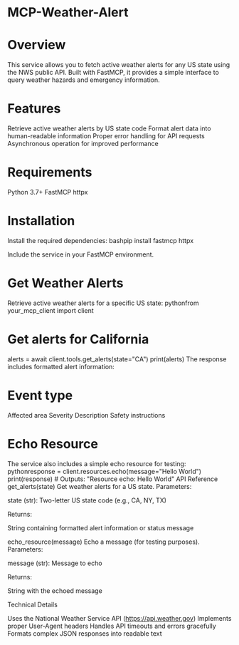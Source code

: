 # MCP-Weather-Alert

# Overview
This service allows you to fetch active weather alerts for any US state using the NWS public API. Built with FastMCP, it provides a simple interface to query weather hazards and emergency information.

# Features
Retrieve active weather alerts by US state code
Format alert data into human-readable information
Proper error handling for API requests
Asynchronous operation for improved performance

# Requirements
Python 3.7+
FastMCP
httpx

# Installation
Install the required dependencies:
bashpip install fastmcp httpx

Include the service in your FastMCP environment.

# Get Weather Alerts
Retrieve active weather alerts for a specific US state:
pythonfrom your_mcp_client import client

# Get alerts for California
alerts = await client.tools.get_alerts(state="CA")
print(alerts)
The response includes formatted alert information:

# Event type
Affected area
Severity
Description
Safety instructions

# Echo Resource
The service also includes a simple echo resource for testing:
pythonresponse = client.resources.echo(message="Hello World")
print(response)  # Outputs: "Resource echo: Hello World"
API Reference
get_alerts(state)
Get weather alerts for a US state.
Parameters:

state (str): Two-letter US state code (e.g., CA, NY, TX)

Returns:

String containing formatted alert information or status message

echo_resource(message)
Echo a message (for testing purposes).
Parameters:

message (str): Message to echo

Returns:

String with the echoed message

Technical Details

Uses the National Weather Service API (https://api.weather.gov)
Implements proper User-Agent headers
Handles API timeouts and errors gracefully
Formats complex JSON responses into readable text
